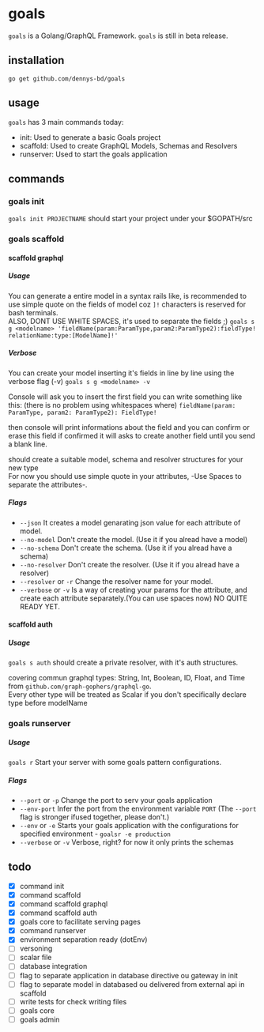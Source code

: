 # goals

`goals` is a Golang/GraphQL Framework. `goals` is still in beta release.

## installation

`go get github.com/dennys-bd/goals`

## usage

`goals` has 3 main commands today:

- init: Used to generate a basic Goals project
- scaffold: Used to create GraphQL Models, Schemas and Resolvers
- runserver: Used to start the goals application

## commands

### goals init

`goals init PROJECTNAME` should start your project under your $GOPATH/src

### goals scaffold

#### scaffold graphql

##### Usage

You can generate a entire model in a syntax rails like, is recommended to use simple quote on the fields of model coz `]!` characters is reserved for bash terminals.   
ALSO, DONT USE WHITE SPACES, it's used to separate the fields ;)
`goals s g <modelname> 'fieldName(param:ParamType,param2:ParamType2):fieldType! relationName:type:[ModelName]!'`

##### Verbose

You can create your model inserting it's fields in line by line using the verbose flag (-v)
`goals s g <modelname> -v`

Console will ask you to insert the first field you can write something like this: (there is no problem using whitespaces where)
`fieldName(param: ParamType, param2: ParamType2): FieldType!`

then console will print informations about the field and you can confirm or erase this field
if confirmed it will asks to create another field until you send a blank line.

should create a suitable model, schema and resolver structures for your new type  
For now you should use simple quote in your attributes, -Use Spaces to separate the attributes-.  

##### Flags

- `--json`
  It creates a model genarating json value for each attribute of model.
- `--no-model`
  Don't create the model. (Use it if you alread have a model)
- `--no-schema`
  Don't create the schema. (Use it if you alread have a schema)
- `--no-resolver`
  Don't create the resolver. (Use it if you alread have a resolver)
- `--resolver` or `-r`
  Change the resolver name for your model.
- `--verbose` or `-v`
  Is a way of creating your params for the attribute, and create each attribute separately.(You can use spaces now)
  NO QUITE READY YET.

#### scaffold auth

##### Usage

`goals s auth`
should create a private resolver, with it's auth structures.

covering commun graphql types: String, Int, Boolean, ID, Float, and Time from `github.com/graph-gophers/graphql-go`.  
Every other type will be treated as Scalar if you don't specifically declare type before modelName

### goals runserver

##### Usage

`goals r`
Start your server with some goals pattern configurations.  

##### Flags
- `--port` or `-p`
  Change the port to serv your goals application
- `--env-port`
  Infer the port from the environment variable `PORT` (The `--port` flag is stronger ifused together, please don't.)
- `--env` or `-e`
  Starts your goals application with the configurations for specified environment - `goalsr -e production`
- `--verbose` or `-v`
  Verbose, right? for now it only prints the schemas


## todo

- [x] command init
- [x] command scaffold
- [x] command scaffold graphql
- [x] command scaffold auth
- [x] goals core to facilitate serving pages
- [x] command runserver
- [x] environment separation ready (dotEnv)
- [ ] versoning
- [ ] scalar file
- [ ] database integration
- [ ] flag to separate application in database directive ou gateway in init
- [ ] flag to separate model in databased ou delivered from external api in scaffold
- [ ] write tests for check writing files
- [ ] goals core
- [ ] goals admin
